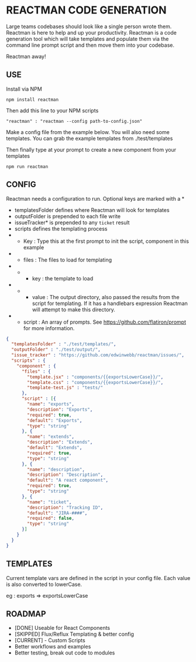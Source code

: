 REACTMAN CODE GENERATION
========
Large teams codebases should look like a single person wrote them. Reactman is
here to help and up your productivity. Reactman is a code generation tool which
will take templates and populate them via the command line prompt script and
then move them into your codebase.

Reactman away!

USE
---

Install via NPM

`npm install reactman`

Then add this line to your NPM scripts

`
"reactman" : "reactman --config path-to-config.json"
`

Make a config file from the example below. You will also need some templates.
You can grab the example templates from ./test/templates

Then finally type at your prompt to create a new component from your templates

`
npm run reactman
`

CONFIG
------
Reactman needs a configuration to run. Optional keys are marked with a *

* templatesFolder defines where Reactman will look for templates
* outputFolder is prepended to each file write
* issueTracker* is prepended to any `ticket` result
* scripts defines the templating process
* * Key : Type this at the first prompt to init the script, component in this
example
* * files : The files to load for templating
* * * key : the template to load
* * * value : The output directory, also passed the results from the script for
templating. If it has a handlebars expression Reactman will attempt to make this
directory.
* * script : An array of prompts. See https://github.com/flatiron/prompt for
more information.

```json
{
  "templatesFolder" : "./test/templates/",
  "outputFolder" : "./test/output/",
  "issue_tracker" : "https://github.com/edwinwebb/reactman/issues/",
  "scripts" : {
    "component" : {
      "files" : {
        "template.jsx" : "components/{{exportsLowerCase}}/",
        "template.css" : "components/{{exportsLowerCase}}/",
        "template-test.js" : "tests/"
      },
      "script" : [{
        "name": "exports",
        "description": "Exports",
        "required": true,
        "default": "Exports",
        "type": "string"
      }, {
        "name": "extends",
        "description": "Extends",
        "default": "Extends",
        "required": true,
        "type": "string"
      }, {
        "name": "description",
        "description": "Description",
        "default": "A react component",
        "required": true,
        "type": "string"
      }, {
        "name": "ticket",
        "description": "Tracking ID",
        "default": "JIRA-####",
        "required": false,
        "type": "string"
      }]
    }
  }
}

```

TEMPLATES
------
Current template vars are defined in the script in your config file. Each value
is also converted to lowerCase.

eg : exports => exportsLowerCase

ROADMAP
-------
* [DONE] Useable for React Components
* [SKIPPED] Flux/Reflux Templating & better config
* [CURRENT] - Custom Scripts
* Better workflows and examples
* Better testing, break out code to modules
